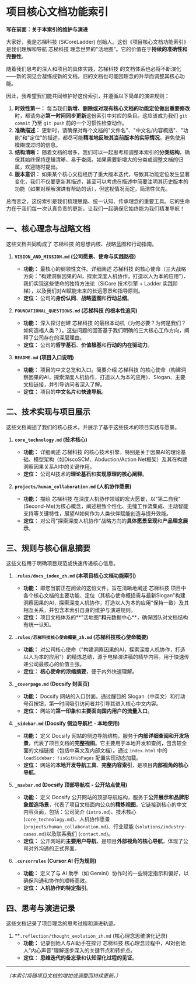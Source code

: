 # 项目核心文档功能索引

**写在前面：关于本索引的维护与演进**

大家好，我是芯梯科技 (SiCoreLadder) 创始人。这份《项目核心文档功能索引》是我们理解和导航 芯梯科技 理念世界的"活地图"。它的价值在于**持续的准确性和完整性**。

随着我们思考的深入和项目的具体实践，芯梯科技 的文档体系也必将不断演化——新的洞见会凝练成新的文档，旧的文档也可能因理念的升华而调整其核心功能。

因此，我希望我们能共同维护好这份索引，并遵循以下简单的演进规则：

1.  **时效性第一：** 每当我们**新增、删除或对现有核心文档的功能定位做出重要修改**时，都请务必**第一时间同步更新**这份索引中对应的条目。这应该成为我们 `git commit` 乃至 `git push` 前的一个习惯性检查动作。
2.  **准确描述：** 更新时，请确保对每个文档的"文件名"、"中文名/内容概括"、"功能"和"定位"的描述，都尽可能**精准地反映其当前版本的实际情况**。避免使用模糊或过时的信息。
3.  **结构清晰：** 随着文档的增多，我们可以一起思考和调整本索引的**分类结构**，确保其始终保持逻辑清晰、易于查阅。如果需要新增大的分类或调整文档的归属，欢迎随时提出。
4.  **版本意识：** 如果某个核心文档经历了重大版本迭代，导致其功能定位发生显著变化，我们不仅要更新其描述，甚至可以考虑在描述中简要注明其历史版本的功能（如果对理解演进有帮助的话），但这视情况而定，简洁性优先。

总而言之，这份索引是我们梳理思路、统一认知、传承理念的重要工具。它的生命力在于我们每一次认真负责的更新。让我们一起确保它始终能为我们精准导航！


## 一、核心理念与战略文档

这些文档共同构成了 芯梯科技 的思想内核、战略蓝图和行动指南。

1.  **`VISION_AND_MISSION.md` (公司愿景、使命与实践路径)**
    *   **功能：** 最核心的纲领性文件。详细阐述 芯梯科技 的核心使命（三大战略方向："构建洞察因果的AI，探索深度人机协作，打造以人为本的应用"）、我们实现这些使命的独特方法论（SiCore 技术引擎 + Ladder 实践阶梯），以及我们对AI赋能未来的长远愿景和指导原则。
    *   **定位：** 公司的**身份认同**、**战略蓝图**和**行动总纲**。

2.  **`FOUNDATIONAL_QUESTIONS.md` (芯梯科技 的根本性追问)**
    *   **功能：** 深入探讨创建 芯梯科技 的最根本动机（为何必要？为何是我们？如何造福人类？）。这些问题的回答基于我们明确的三大核心工作方向，阐释了公司存在的深层理由。
    *   **定位：** 公司的**哲学基石**、**价值根基**和**行动的内在驱动力**。

3.  **`README.md` (项目入口说明)**
    *   **功能：** 项目的中文总览和入口。简要介绍 芯梯科技 的核心使命（构建洞察因果的AI，探索深度人机协作，打造以人为本的应用）、Slogan、主要文档链接，并引导访问者深入了解。
    *   **定位：** 项目的**中文名片**和**快速导航**。

## 二、技术实现与项目展示

这些文档阐述了我们的核心技术，并展示了基于这些技术的项目实践与愿景。

1.  **`core_technology.md` (技术核心)**
    *   **功能：** 详细阐述 芯梯科技 的核心技术引擎，特别是关于因果AI的理论基础、模型架构（如DiscoSCM、Abduction/Action Net框架）及其在构建洞察因果关系AI中的关键作用。
    *   **定位：** 公司AI技术的**理论基石**和**实现原理的核心阐释**。

2.  **`projects/human_collaboration.md` (人机协作愿景)**
    *   **功能：** 描绘 芯梯科技 在深度人机协作领域的宏大愿景，以"第二自我"(Second-Me)为核心概念，阐述极致个性化、无缝工作流集成、主动智能支持等关键特性，展望AI如何作为人类伙伴赋能创造与提升效能。
    *   **定位：** 对公司"探索深度人机协作"战略方向的**具体愿景呈现**和**产品理念展示**。

## 三、规则与核心信息摘要

这些文档用于明确项目规范或快速传递核心信息。

1.  **`.rules/docs_index_zh.md` (本项目核心文档功能索引)**
    *   **功能：** 即您当前正在阅读的这份文件。旨在清晰地阐述 芯梯科技 项目中各个核心文档的主要功能、定位（其核心使命概括需与最新Slogan"构建洞察因果的AI，探索深度人机协作，打造以人为本的应用"保持一致）及其相互关系，并包含本索引自身的维护与演进规则。
    *   **定位：** 项目文档体系的**"活地图"**和**元数据中心**，确保团队对文档结构有统一认知。

2.  **`.rules/芯梯科技核心使命概要_zh.md` (芯梯科技核心使命概要)**
    *   **功能：** 对公司核心使命（"构建洞察因果的AI，探索深度人机协作，打造以人为本的应用"）的精炼总结，源于电梯演讲稿的精华内容。用于快速传递公司最核心的价值主张。
    *   **定位：** **核心使命的浓缩摘要**，便于内外快速理解。

3.  **`_coverpage.md` (Docsify 封面页)**
    *   **功能：** Docsify 网站的入口封面。通过醒目的 Slogan（中英文）和行动号召按钮，第一时间吸引访问者并引导其进入核心中文内容。
    *   **定位：** 网站的**第一印象**和**主要面向国内用户的流量入口**。

4.  **`_sidebar.md` (Docsify 侧边导航栏 - 本地使用)**
    *   **功能：** 定义 Docsify 网站的侧边导航结构，服务于**内部详细查阅和开发场景**，代表了项目文档的**完整视图**。它主要用于本地开发和查阅，包含较全面的文档链接（包括中英文及内部文档）。通过 `index.html` 中的 `loadSidebar: !isGitHubPages` 配置实现动态加载。
    *   **定位：** 网站的**本地开发导航工具**、**完整内容索引**，是项目**内部视角的核心导航**。

5.  **`_navbar.md` (Docsify 顶部导航栏 - 公开站点使用)**
    *   **功能：** 定义 Docsify 公开网站的顶部导航结构，服务于**公开展示和品牌形象塑造场景**，代表了项目文档面向公众的**精炼视图**。它链接到核心的中文内容页面，包括：公司简介 (`intro.md`)、技术核心 (`core_technology.md`)、人机协作愿景 (`projects/human_collaboration.md`)、行业赋能 (`solutions/industry-cases.md`)以及联系我们 (`contact.md`)。
    *   **定位：** 公开网站的**主要用户导航**，是项目**外部视角的核心导航**，体现了公司对外沟通的正式界面。

6.  **`.cursorrules` (Cursor AI 行为规则)**
    *   **功能：** 定义了与 AI 助手（如 Gemini）协作时的一些特定指示和偏好，以确保沟通和协作的顺畅高效。
    *   **定位：** **人机协作的特定指引**。

## 四、思考与演进记录

这些文档记录了项目理念的思考过程和演进轨迹。

1.  **`.reflection/thought_evolution_zh.md` (核心理念思维演化记录)
    *   **功能：** 记录创始人与AI助手在探讨 芯梯科技 核心理念过程中，AI对创始人"内心声音"理解逐步深入的关键节点和转折点。
    *   **定位：** **思维迭代的备忘录**和**认知深化过程的见证**。

---
*（本索引将随项目文档的增加或调整而持续更新。）* 